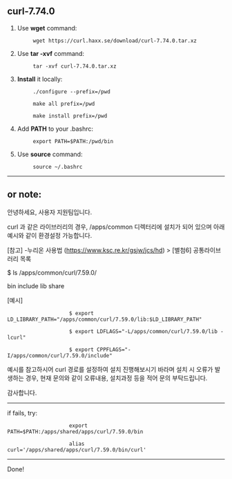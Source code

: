 ## curl-7.74.0

1. Use __wget__ command:

            wget https://curl.haxx.se/download/curl-7.74.0.tar.xz

2. Use __tar -xvf__ command:

            tar -xvf curl-7.74.0.tar.xz

3. __Install__ it locally:

            ./configure --prefix=/pwd

            make all prefix=/pwd

            make install prefix=/pwd

3. Add __PATH__ to your .bashrc:

            export PATH=$PATH:/pwd/bin

4. Use __source__ command:

            source ~/.bashrc
            

-------------------------------
## or note: 

안녕하세요,
사용자 지원팀입니다.

curl 과 같은 라이브러리의 경우, /apps/common 디렉터리에 설치가 되어 있으며
아래 예시와 같이 환경설정 가능합니다.

[참고]
-누리온 사용법 (https://www.ksc.re.kr/gsjw/jcs/hd) > [별첨6] 공통라이브러리 목록

$ ls /apps/common/curl/7.59.0/


bin include lib share

[예시]

                        $ export LD_LIBRARY_PATH="/apps/common/curl/7.59.0/lib:$LD_LIBRARY_PATH"
                        
                        $ export LDFLAGS="-L/apps/common/curl/7.59.0/lib -lcurl"
                        
                        $ export CPPFLAGS="-I/apps/common/curl/7.59.0/include"

예시를 참고하시어 curl 경로를 설정하여 설치 진행해보시기 바라며
설치 시 오류가 발생하는 경우, 현재 문의와 같이 오류내용, 설치과정 등을 적어 문의 부탁드립니다.

감사합니다.

----------------------------------

if fails, try:

                        export PATH=$PATH:/apps/shared/apps/curl/7.59.0/bin
                        
                        alias curl='/apps/shared/apps/curl/7.59.0/bin/curl'

----------------------------------

Done!
